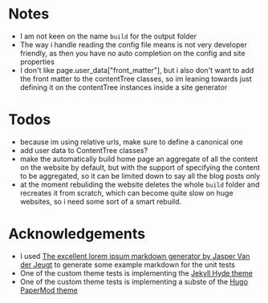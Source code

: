 # Notes
- I am not keen on the name `build` for the output folder
- The way i handle reading the config file means is not very developer friendly, as then you have no auto completion on the config and site properties
- I don't like page.user_data["front_matter"], but i also don't want to add the front matter to the contentTree classes, so im leaning towards just defining it on the contentTree instances inside a site generator

# Todos
- because im using relative urls, make sure to define a canonical one
- add user data to ContentTree classes?
- make the automatically build home page an aggregate of all the content on the website by default, but with the support of specifying the content to be aggregated, so it can be limited down to say all the blog posts only
- at the moment rebuliding the website deletes the whole `build` folder and recreates it from scratch, which can become quite slow on huge websites, so i need some sort of a smart rebuild.

# Acknowledgements
- I used [The excellent lorem ipsum markdown generator by Jasper Van der Jeugt](https://jaspervdj.be/lorem-markdownum/) to generate some example markdown for the unit tests
- One of the custom theme tests is implementing the [Jekyll Hyde theme](https://github.com/poole/hyde)
- One of the custom theme tests is implementing a subste of the [Hugo PaperMod theme](https://github.com/adityatelange/hugo-PaperMod/)
